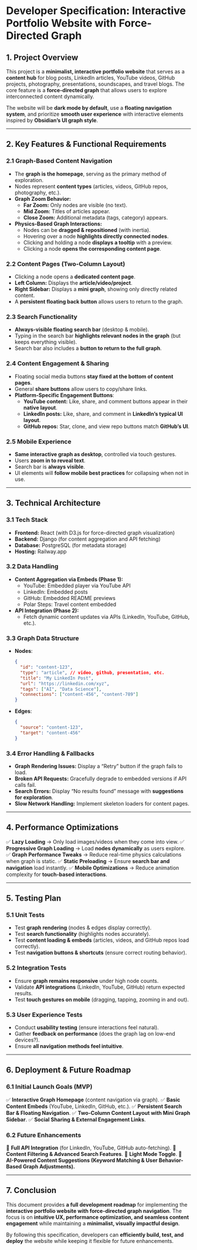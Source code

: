 # **Developer Specification: Interactive Portfolio Website with Force-Directed Graph**

## **1. Project Overview**

This project is a **minimalist, interactive portfolio website** that serves as a **content hub** for blog posts, LinkedIn articles, YouTube videos, GitHub projects, photography, presentations, soundscapes, and travel blogs. The core feature is a **force-directed graph** that allows users to explore interconnected content dynamically.

The website will be **dark mode by default**, use a **floating navigation system**, and prioritize **smooth user experience** with interactive elements inspired by **Obsidian’s UI graph style**.

---

## **2. Key Features & Functional Requirements**

### **2.1 Graph-Based Content Navigation**

- The **graph is the homepage**, serving as the primary method of exploration.
- Nodes represent **content types** (articles, videos, GitHub repos, photography, etc.).
- **Graph Zoom Behavior:**
    - **Far Zoom:** Only nodes are visible (no text).
    - **Mid Zoom:** Titles of articles appear.
    - **Close Zoom:** Additional metadata (tags, category) appears.
- **Physics-Based Graph Interactions:**
    - Nodes can be **dragged & repositioned** (with inertia).
    - Hovering over a node **highlights directly connected nodes**.
    - Clicking and holding a node **displays a tooltip** with a preview.
    - Clicking a node **opens the corresponding content page**.

### **2.2 Content Pages (Two-Column Layout)**

- Clicking a node opens a **dedicated content page**.
- **Left Column:** Displays the **article/video/project**.
- **Right Sidebar:** Displays a **mini graph**, showing only directly related content.
- A **persistent floating back button** allows users to return to the graph.

### **2.3 Search Functionality**

- **Always-visible floating search bar** (desktop & mobile).
- Typing in the search bar **highlights relevant nodes in the graph** (but keeps everything visible).
- Search bar also includes a **button to return to the full graph**.

### **2.4 Content Engagement & Sharing**

- Floating social media buttons **stay fixed at the bottom of content pages**.
- General **share buttons** allow users to copy/share links.
- **Platform-Specific Engagement Buttons**:
    - **YouTube content:** Like, share, and comment buttons appear in their **native layout**.
    - **LinkedIn posts:** Like, share, and comment in **LinkedIn’s typical UI layout**.
    - **GitHub repos:** Star, clone, and view repo buttons match **GitHub’s UI**.

### **2.5 Mobile Experience**

- **Same interactive graph as desktop**, controlled via touch gestures.
- Users **zoom in to reveal text**.
- Search bar is **always visible**.
- UI elements will **follow mobile best practices** for collapsing when not in use.

---

## **3. Technical Architecture**

### **3.1 Tech Stack**

- **Frontend:** React (with D3.js for force-directed graph visualization)
- **Backend:** Django (for content aggregation and API fetching)
- **Database:** PostgreSQL (for metadata storage)
- **Hosting:** Railway.app

### **3.2 Data Handling**

- **Content Aggregation via Embeds (Phase 1):**
    - YouTube: Embedded player via YouTube API
    - LinkedIn: Embedded posts
    - GitHub: Embedded README previews
    - Polar Steps: Travel content embedded
- **API Integration (Phase 2):**
    - Fetch dynamic content updates via APIs (LinkedIn, YouTube, GitHub, etc.).

### **3.3 Graph Data Structure**

- **Nodes**:
    
    ```json
    {
      "id": "content-123",
      "type": "article", // video, github, presentation, etc.
      "title": "My LinkedIn Post",
      "url": "https://linkedin.com/xyz",
      "tags": ["AI", "Data Science"],
      "connections": ["content-456", "content-789"]
    }
    ```
    
- **Edges**:
    
    ```json
    {
      "source": "content-123",
      "target": "content-456"
    }
    ```
    

### **3.4 Error Handling & Fallbacks**

- **Graph Rendering Issues:** Display a “Retry” button if the graph fails to load.
- **Broken API Requests:** Gracefully degrade to embedded versions if API calls fail.
- **Search Errors:** Display “No results found” message with **suggestions for exploration**.
- **Slow Network Handling:** Implement skeleton loaders for content pages.

---

## **4. Performance Optimizations**

✅ **Lazy Loading** → Only load images/videos when they come into view. ✅ **Progressive Graph Loading** → Load **nodes dynamically** as users explore. ✅ **Graph Performance Tweaks** → Reduce real-time physics calculations when graph is static. ✅ **Static Preloading** → Ensure **search bar and navigation** load instantly. ✅ **Mobile Optimizations** → Reduce animation complexity for **touch-based interactions**.

---

## **5. Testing Plan**

### **5.1 Unit Tests**

- Test **graph rendering** (nodes & edges display correctly).
- Test **search functionality** (highlights nodes accurately).
- Test **content loading & embeds** (articles, videos, and GitHub repos load correctly).
- Test **navigation buttons & shortcuts** (ensure correct routing behavior).

### **5.2 Integration Tests**

- Ensure **graph remains responsive** under high node counts.
- Validate **API integrations** (LinkedIn, YouTube, GitHub) return expected results.
- Test **touch gestures on mobile** (dragging, tapping, zooming in and out).

### **5.3 User Experience Tests**

- Conduct **usability testing** (ensure interactions feel natural).
- Gather **feedback on performance** (does the graph lag on low-end devices?).
- Ensure **all navigation methods feel intuitive**.

---

## **6. Deployment & Future Roadmap**

### **6.1 Initial Launch Goals (MVP)**

✅ **Interactive Graph Homepage** (content navigation via graph). ✅ **Basic Content Embeds** (YouTube, LinkedIn, GitHub, etc.). ✅ **Persistent Search Bar & Floating Navigation**. ✅ **Two-Column Content Layout with Mini Graph Sidebar**. ✅ **Social Sharing & External Engagement Links**.

### **6.2 Future Enhancements**

🔹 **Full API Integration** (for LinkedIn, YouTube, GitHub auto-fetching). 🔹 **Content Filtering & Advanced Search Features**. 🔹 **Light Mode Toggle**. 🔹 **AI-Powered Content Suggestions (Keyword Matching & User Behavior-Based Graph Adjustments).**

---

## **7. Conclusion**

This document provides **a full development roadmap** for implementing the **interactive portfolio website with force-directed graph navigation**. The focus is on **intuitive UX, performance optimization, and seamless content engagement** while maintaining a **minimalist, visually impactful design**.

By following this specification, developers can **efficiently build, test, and deploy** the website while keeping it flexible for future enhancements.